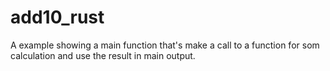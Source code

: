 # add10_rust
A example showing a main function that's make a call to a function for som calculation and use the result in main output.
